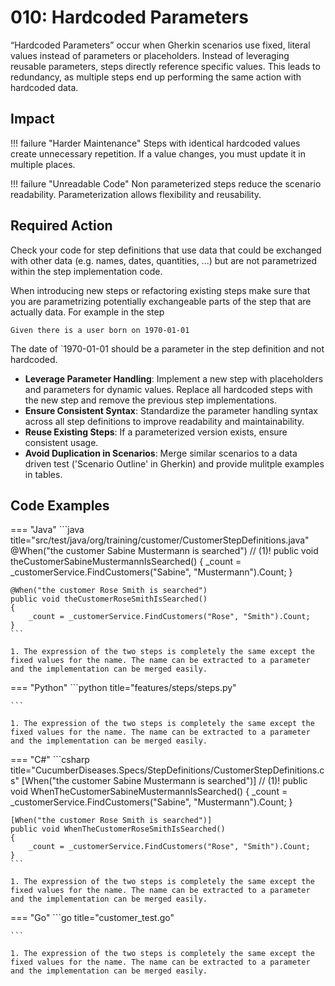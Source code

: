 # 010: Hardcoded Parameters

“Hardcoded Parameters” occur when Gherkin scenarios use fixed, literal values instead of parameters or placeholders.
Instead of leveraging reusable parameters, steps directly reference specific values.
This leads to redundancy, as multiple steps end up performing the same action with hardcoded data.

## Impact

!!! failure "Harder Maintenance"
    Steps with identical hardcoded values create unnecessary repetition. If a value changes, you must update it in multiple places.

!!! failure "Unreadable Code"
    Non parameterized steps reduce the scenario readability. Parameterization allows flexibility and reusability.

## Required Action
Check your code for step definitions that use data that could be exchanged with other data (e.g. names, dates, quantities, ...) but are not parametrized within the step implementation code. 

When introducing new steps or refactoring existing steps make sure that you are parametrizing potentially exchangeable parts of the step that are actually data. For example in the step 

```gherkin 
Given there is a user born on 1970-01-01
```

The date of `1970-01-01 should be a parameter in the step definition and not hardcoded.

* **Leverage Parameter Handling**: Implement a new step with placeholders and parameters for dynamic values. Replace all hardcoded steps with the new step and remove the previous step implementations.
* **Ensure Consistent Syntax**: Standardize the parameter handling syntax across all step definitions to improve readability and maintainability.
* **Reuse Existing Steps**: If a parameterized version exists, ensure consistent usage.
* **Avoid Duplication in Scenarios**: Merge similar scenarios to a data driven test ('Scenario Outline' in Gherkin) and provide mulitple examples in tables.

## Code Examples
=== "Java"
    ```java title="src/test/java/org/training/customer/CustomerStepDefinitions.java"
    @When("the customer Sabine Mustermann is searched") // (1)!
    public void theCustomerSabineMustermannIsSearched()
    {
        _count = _customerService.FindCustomers("Sabine", "Mustermann").Count;
    }

    @When("the customer Rose Smith is searched")
    public void theCustomerRoseSmithIsSearched()
    {
        _count = _customerService.FindCustomers("Rose", "Smith").Count;
    }
    ```

    1. The expression of the two steps is completely the same except the fixed values for the name. The name can be extracted to a parameter and the implementation can be merged easily.
=== "Python"
    ```python title="features/steps/steps.py"
   
    ```

    1. The expression of the two steps is completely the same except the fixed values for the name. The name can be extracted to a parameter and the implementation can be merged easily.

=== "C#"
    ```csharp title="CucumberDiseases.Specs/StepDefinitions/CustomerStepDefinitions.cs"
    [When("the customer Sabine Mustermann is searched")] // (1)!
    public void WhenTheCustomerSabineMustermannIsSearched()
    {
        _count = _customerService.FindCustomers("Sabine", "Mustermann").Count;
    }

    [When("the customer Rose Smith is searched")]
    public void WhenTheCustomerRoseSmithIsSearched()
    {
        _count = _customerService.FindCustomers("Rose", "Smith").Count;
    }
    ```
    
    1. The expression of the two steps is completely the same except the fixed values for the name. The name can be extracted to a parameter and the implementation can be merged easily.

=== "Go"
    ```go title="customer_test.go"

    ```

    1. The expression of the two steps is completely the same except the fixed values for the name. The name can be extracted to a parameter and the implementation can be merged easily.
